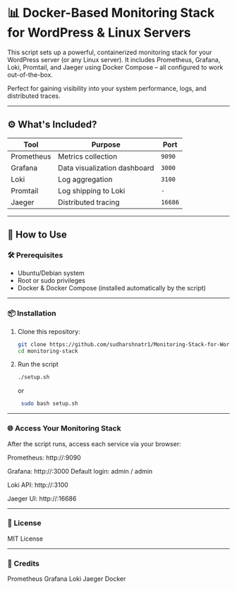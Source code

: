 # 📊 Docker-Based Monitoring Stack for WordPress & Linux Servers

This script sets up a powerful, containerized monitoring stack for your WordPress server (or any Linux server). It includes Prometheus, Grafana, Loki, Promtail, and Jaeger using Docker Compose – all configured to work out-of-the-box.

Perfect for gaining visibility into your system performance, logs, and distributed traces.

---

## ⚙️ What's Included?

| Tool        | Purpose                          | Port     |
|-------------|----------------------------------|----------|
| Prometheus  | Metrics collection               | `9090`   |
| Grafana     | Data visualization dashboard     | `3000`   |
| Loki        | Log aggregation                  | `3100`   |
| Promtail    | Log shipping to Loki             |  ` - `   |
| Jaeger      | Distributed tracing              | `16686`  |

---

## 🚀 How to Use

### 🛠 Prerequisites

- Ubuntu/Debian system
- Root or sudo privileges
- Docker & Docker Compose (installed automatically by the script)

---

### 📦 Installation

1. Clone this repository:
   ```bash
   git clone https://github.com/sudharshnatr1/Monitoring-Stack-for-WordPress.git
   cd monitoring-stack
   ```
2. Run the script
   ```bash
   ./setup.sh
   ```
     or
   ```bash
    sudo bash setup.sh
   ```

---

### 🌐 Access Your Monitoring Stack
After the script runs, access each service via your browser:

Prometheus: http://<server-ip>:9090

Grafana: http://<server-ip>:3000
Default login: admin / admin

Loki API: http://<server-ip>:3100

Jaeger UI: http://<server-ip>:16686


---
### 📜 License
MIT License

---

### 🙌 Credits
Prometheus
Grafana
Loki
Jaeger
Docker
